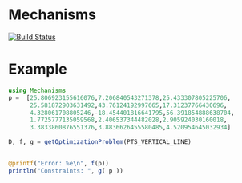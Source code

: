# Mechanisms

[![Build Status](https://travis-ci.org/jmejia8/Mechanisms.jl.svg?branch=master)](https://travis-ci.org/jmejia8/Mechanisms.jl)

# Example

```julia
using Mechanisms
p =  [25.806923155616076,7.206840543271378,25.433307805225706,
      25.581872903631492,43.76124192997665,17.31237766430696,
      4.328061708805246,-18.454401816641795,56.391854888638704,
      1.7725777135059568,2.406537344482028,2.905924030160018,
      3.3833860876551376,3.8836626455580485,4.520954645032934]

D, f, g = getOptimizationProblem(PTS_VERTICAL_LINE)


@printf("Error: %e\n", f(p))
println("Constraints: ", g( p ))
```
<!-- [![Coverage Status](https://coveralls.io/repos/jmejia8/Mechanisms.jl/badge.svg?branch=master&service=github)](https://coveralls.io/github/jmejia8/Mechanisms.jl?branch=master)

[![codecov.io](http://codecov.io/github/jmejia8/Mechanisms.jl/coverage.svg?branch=master)](http://codecov.io/github/jmejia8/Mechanisms.jl?branch=master)
 -->